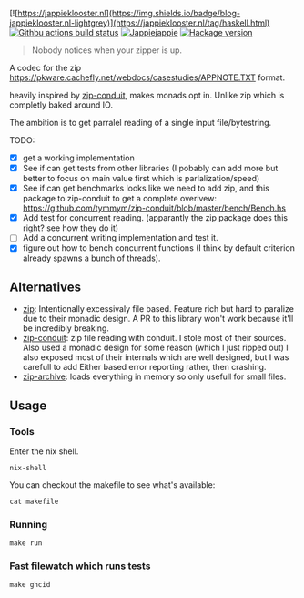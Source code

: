 [![https://jappieklooster.nl](https://img.shields.io/badge/blog-jappieklooster.nl-lightgrey)](https://jappieklooster.nl/tag/haskell.html)
[![Githbu actions build status](https://img.shields.io/github/workflow/status/jappeace/zip-codec/Test)](https://github.com/jappeace/zip-codec/actions)
[![Jappiejappie](https://img.shields.io/badge/discord-jappiejappie-black?logo=discord)](https://discord.gg/Hp4agqy)
[![Hackage version](https://img.shields.io/hackage/v/template.svg?label=Hackage)](https://hackage.haskell.org/package/zip-codec) 

> Nobody notices when your zipper is up.

A codec for the zip
https://pkware.cachefly.net/webdocs/casestudies/APPNOTE.TXT
format.

heavily inspired by [zip-conduit](https://hackage.haskell.org/package/zip-conduit),
makes monads opt in. 
Unlike zip which is completly baked around IO.

The ambition is to get parralel reading of a single
input file/bytestring.

TODO:

+ [x] get a working implementation
+ [x] See if can get tests from other libraries
  (I pobably can add more but better to focus on main value first which is
  parlalization/speed)
+ [x] See if can get benchmarks
  looks like we need to add zip, and this package to zip-conduit to get 
  a complete overivew:
  https://github.com/tymmym/zip-conduit/blob/master/bench/Bench.hs
+ [x] Add test for concurrent reading.
      (apparantly the zip package does this right? see how they do it)
+ [ ] Add a concurrent writing implementation and test it.
+ [x] figure out how to bench concurrent functions (I think by 
      default criterion already spawns a bunch of threads).

## Alternatives

+ [zip](https://hackage.haskell.org/package/zip):
  Intentionally excessivaly file based.
  Feature rich but hard to paralize due to their monadic design.
  A PR to this library won't work because it'll be incredibly breaking.
+ [zip-conduit](https://hackage.haskell.org/package/zip-conduit): 
  zip file reading with conduit.
  I stole most of their sources.
  Also used a monadic design for some reason (which I just ripped out)
  I also exposed most of their internals which are well designed,
  but I was carefull to add Either based error reporting rather,
  then crashing.
+ [zip-archive](https://hackage.haskell.org/package/zip-archive):
   loads everything in memory so only usefull for small files.



## Usage

### Tools
Enter the nix shell.
```
nix-shell
```
You can checkout the makefile to see what's available:
```
cat makefile
```

### Running
```
make run
```

### Fast filewatch which runs tests
```
make ghcid
```
